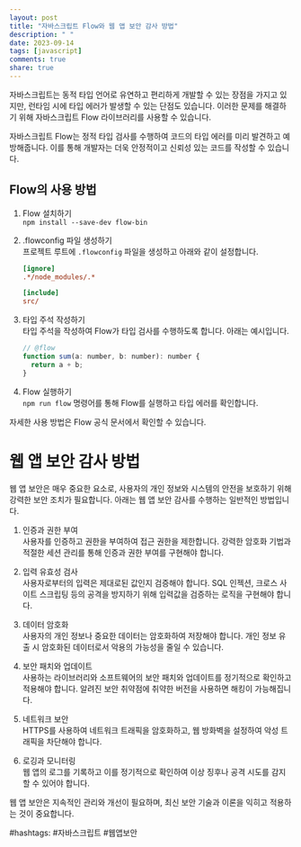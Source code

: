 ```yaml
---
layout: post
title: "자바스크립트 Flow와 웹 앱 보안 감사 방법"
description: " "
date: 2023-09-14
tags: [javascript]
comments: true
share: true
---
```


자바스크립트는 동적 타입 언어로 유연하고 편리하게 개발할 수 있는 장점을 가지고 있지만, 런타임 시에 타입 에러가 발생할 수 있는 단점도 있습니다. 이러한 문제를 해결하기 위해 자바스크립트 Flow 라이브러리를 사용할 수 있습니다.

자바스크립트 Flow는 정적 타입 검사를 수행하여 코드의 타입 에러를 미리 발견하고 예방해줍니다. 이를 통해 개발자는 더욱 안정적이고 신뢰성 있는 코드를 작성할 수 있습니다.

## Flow의 사용 방법

1. Flow 설치하기<br>
   `npm install --save-dev flow-bin`

2. .flowconfig 파일 생성하기<br>
   프로젝트 루트에 `.flowconfig` 파일을 생성하고 아래와 같이 설정합니다.
   ```ini
   [ignore]
   .*/node_modules/.*

   [include]
   src/
   ```

3. 타입 주석 작성하기<br>
   타입 주석을 작성하여 Flow가 타입 검사를 수행하도록 합니다. 아래는 예시입니다.
   ```javascript
   // @flow
   function sum(a: number, b: number): number {
     return a + b;
   }
   ```

4. Flow 실행하기<br>
   `npm run flow` 명령어를 통해 Flow를 실행하고 타입 에러를 확인합니다.

자세한 사용 방법은 Flow 공식 문서에서 확인할 수 있습니다.

# 웹 앱 보안 감사 방법

웹 앱 보안은 매우 중요한 요소로, 사용자의 개인 정보와 시스템의 안전을 보호하기 위해 강력한 보안 조치가 필요합니다. 아래는 웹 앱 보안 감사를 수행하는 일반적인 방법입니다.

1. 인증과 권한 부여<br>
   사용자를 인증하고 권한을 부여하여 접근 권한을 제한합니다. 강력한 암호화 기법과 적절한 세션 관리를 통해 인증과 권한 부여를 구현해야 합니다.

2. 입력 유효성 검사<br>
   사용자로부터의 입력은 제대로된 값인지 검증해야 합니다. SQL 인젝션, 크로스 사이트 스크립팅 등의 공격을 방지하기 위해 입력값을 검증하는 로직을 구현해야 합니다.

3. 데이터 암호화<br>
   사용자의 개인 정보나 중요한 데이터는 암호화하여 저장해야 합니다. 개인 정보 유출 시 암호화된 데이터로서 악용의 가능성을 줄일 수 있습니다.

4. 보안 패치와 업데이트<br>
   사용하는 라이브러리와 소프트웨어의 보안 패치와 업데이트를 정기적으로 확인하고 적용해야 합니다. 알려진 보안 취약점에 취약한 버전을 사용하면 해킹이 가능해집니다.

5. 네트워크 보안<br>
   HTTPS를 사용하여 네트워크 트래픽을 암호화하고, 웹 방화벽을 설정하여 악성 트래픽을 차단해야 합니다.

6. 로깅과 모니터링<br>
   웹 앱의 로그를 기록하고 이를 정기적으로 확인하여 이상 징후나 공격 시도를 감지할 수 있어야 합니다.

웹 앱 보안은 지속적인 관리와 개선이 필요하며, 최신 보안 기술과 이론을 익히고 적용하는 것이 중요합니다.

#hashtags: #자바스크립트 #웹앱보안